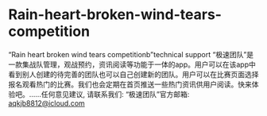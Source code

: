 # Rain-heart-broken-wind-tears-competition
“Rain heart broken wind tears competitionb”technical support
“极速团队”是一款集战队管理，观战预约，资讯阅读等功能于一体的app。用户可以在该app中看到别人创建的待完善的团队也可以自己创建新的团队。用户可以在比赛页面选择报名观看热门的比赛。我们也会定期在首页推送一些热门资讯供用户阅读。快来体验吧。……任何意见建议, 请联系我们:  “极速团队”官方邮箱: aqkjb8812@icloud.com
